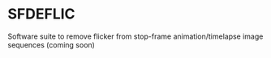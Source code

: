 # SFDEFLIC
Software suite to remove flicker from stop-frame animation/timelapse image sequences (coming soon)
